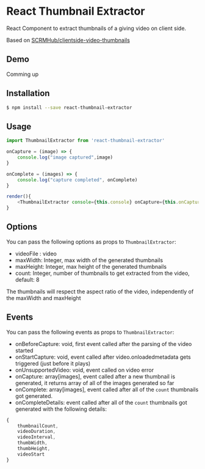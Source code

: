 # React Thumbnail Extractor

React Component to extract thumbnails of a giving video on client side.

Based on [SCRMHub/clientside-video-thumbnails](https://github.com/SCRMHub/clientside-video-thumbnails)


## Demo

Comming up

## Installation

```bash
$ npm install --save react-thumbnail-extractor
```

## Usage

```js
import ThumbnailExtractor from 'react-thumbnail-extractor'

onCapture = (image) => {
    console.log("image captured",image)
}

onComplete = (images) => {
    console.log("capture completed", onComplete)
}

render(){ 
    <ThumbnailExtractor console={this.console} onCapture={this.onCapture} videoFile={this.state.file} />
}
```
## Options
You can pass the following options as props to `ThumbnailExtractor`:

* videoFile : video
* maxWidth: Integer, max width of the generated thumbnails
* maxHeight: Integer, max height of the generated thumbnails
* count: Integer, number of thumbnails to get extracted from the video, default: 8

The thumbnails will respect the aspect ratio of the video, independently of the maxWidth and maxHeight

## Events
You can pass the following events as props to `ThumbnailExtractor`:

* onBeforeCapture: void, first event called after the parsing of the video started
* onStartCapture: void, event called after video.onloadedmetadata gets triggered (just before it plays)
* onUnsupportedVideo: void, event called on video error
* onCapture: array[images], event called after a new thumbnail is generated, it returns array of all of the images generated so far
* onComplete: array[images], event called after all of the `count` thumbnails got generated.
* onCompleteDetails: event called after all of the `count` thumbnails got generated with the following details: 
```js
{
    thumbnailCount,
    videoDuration,
    videoInterval,
    thumbWidth,
    thumbHeight,
    videoStart
}
```

